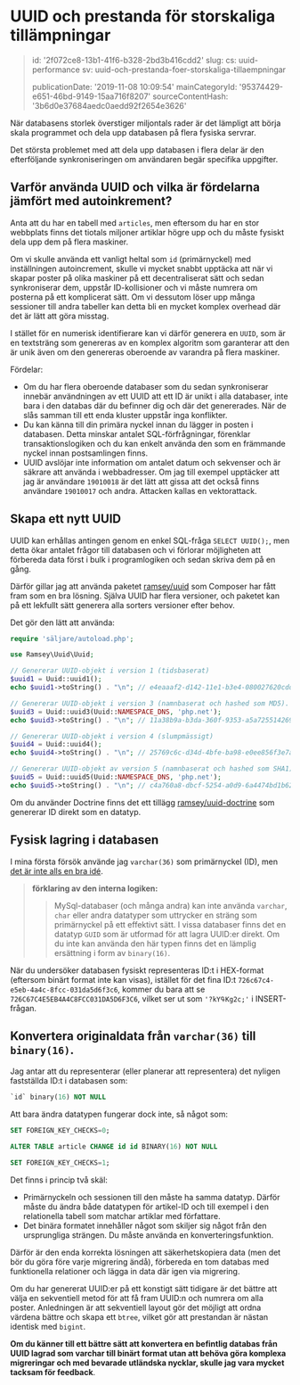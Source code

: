 UUID och prestanda för storskaliga tillämpningar
================================================

> id: '2f072ce8-13b1-41f6-b328-2bd3b416cdd2'
> slug:
> 	cs: uuid-performance
> 	sv: uuid-och-prestanda-foer-storskaliga-tillaempningar
> 
> publicationDate: '2019-11-08 10:09:54'
> mainCategoryId: '95374429-e651-46bd-9149-15aa716f8207'
> sourceContentHash: '3b6d0e37684aedc0aedd92f2654e3626'

När databasens storlek överstiger miljontals rader är det lämpligt att börja skala programmet och dela upp databasen på flera fysiska servrar.

Det största problemet med att dela upp databasen i flera delar är den efterföljande synkroniseringen om användaren begär specifika uppgifter.

Varför använda UUID och vilka är fördelarna jämfört med autoinkrement?
--------------------------------------------------------

Anta att du har en tabell med `articles`, men eftersom du har en stor webbplats finns det tiotals miljoner artiklar högre upp och du måste fysiskt dela upp dem på flera maskiner.

Om vi skulle använda ett vanligt heltal som `id` (primärnyckel) med inställningen autoincrement, skulle vi mycket snabbt upptäcka att när vi skapar poster på olika maskiner på ett decentraliserat sätt och sedan synkroniserar dem, uppstår ID-kollisioner och vi måste numrera om posterna på ett komplicerat sätt. Om vi dessutom löser upp många sessioner till andra tabeller kan detta bli en mycket komplex overhead där det är lätt att göra misstag.

I stället för en numerisk identifierare kan vi därför generera en `UUID`, som är en textsträng som genereras av en komplex algoritm som garanterar att den är unik även om den genereras oberoende av varandra på flera maskiner.

Fördelar:

- Om du har flera oberoende databaser som du sedan synkroniserar innebär användningen av ett UUID att ett ID är unikt i alla databaser, inte bara i den databas där du befinner dig och där det genererades. När de slås samman till ett enda kluster uppstår inga konflikter.
- Du kan känna till din primära nyckel innan du lägger in posten i databasen. Detta minskar antalet SQL-förfrågningar, förenklar transaktionslogiken och du kan enkelt använda den som en främmande nyckel innan postsamlingen finns.
- UUID avslöjar inte information om antalet datum och sekvenser och är säkrare att använda i webbadresser. Om jag till exempel upptäcker att jag är användare `19010018` är det lätt att gissa att det också finns användare `19010017` och andra. Attacken kallas en vektorattack.

Skapa ett nytt UUID
----------------------

UUID kan erhållas antingen genom en enkel SQL-fråga `SELECT UUID();`, men detta ökar antalet frågor till databasen och vi förlorar möjligheten att förbereda data först i bulk i programlogiken och sedan skriva dem på en gång.

Därför gillar jag att använda paketet <a href="https://github.com/ramsey/uuid">ramsey/uuid</a> som Composer har fått fram som en bra lösning. Själva UUID har flera versioner, och paketet kan på ett lekfullt sätt generera alla sorters versioner efter behov.

Det gör den lätt att använda:

```php
require 'säljare/autoload.php';

use Ramsey\Uuid\Uuid;

// Genererar UUID-objekt i version 1 (tidsbaserat)
$uuid1 = Uuid::uuid1();
echo $uuid1->toString() . "\n"; // e4eaaaf2-d142-11e1-b3e4-080027620cdd

// Genererar UUID-objekt i version 3 (namnbaserat och hashed som MD5).
$uuid3 = Uuid::uuid3(Uuid::NAMESPACE_DNS, 'php.net');
echo $uuid3->toString() . "\n"; // 11a38b9a-b3da-360f-9353-a5a725514269

// Genererar UUID-objekt i version 4 (slumpmässigt)
$uuid4 = Uuid::uuid4();
echo $uuid4->toString() . "\n"; // 25769c6c-d34d-4bfe-ba98-e0ee856f3e7a

// Genererar UUID-objekt av version 5 (namnbaserat och hashed som SHA1).
$uuid5 = Uuid::uuid5(Uuid::NAMESPACE_DNS, 'php.net');
echo $uuid5->toString() . "\n"; // c4a760a8-dbcf-5254-a0d9-6a4474bd1b62
```

Om du använder Doctrine finns det ett tillägg <a href="https://github.com/ramsey/uuid-doctrine">ramsey/uuid-doctrine</a> som genererar ID direkt som en datatyp.

Fysisk lagring i databasen
---------------------------

I mina första försök använde jag `varchar(36)` som primärnyckel (ID), men <a href="https://www.facebook.com/groups/backendisti/permalink/2465260887049808/">det är inte alls en bra idé</a>.

> **förklaring av den interna logiken:**
>
> > MySql-databaser (och många andra) kan inte använda `varchar`, `char` eller andra datatyper som uttrycker en sträng som primärnyckel på ett effektivt sätt.
> I vissa databaser finns det en datatyp `GUID` som är utformad för att lagra UUID:er direkt. Om du inte kan använda den här typen finns det en lämplig ersättning i form av `binary(16)`.

När du undersöker databasen fysiskt representeras ID:t i HEX-format (eftersom binärt format inte kan visas), istället för det fina ID:t `726c67c4-e5eb-4a4c-8fcc-031da5d6f3c6`, kommer du bara att se `726C67C4E5EB4A4C8FCC031DA5D6F3C6`, vilket ser ut som `'?kYߟKg2c;'` i INSERT-frågan.

Konvertera originaldata från `varchar(36)` till `binary(16)`.
----------------------------------------------------

Jag antar att du representerar (eller planerar att representera) det nyligen fastställda ID:t i databasen som:

```sql
`id` binary(16) NOT NULL
```

Att bara ändra datatypen fungerar dock inte, så något som:

```sql
SET FOREIGN_KEY_CHECKS=0;

ALTER TABLE article CHANGE id id BINARY(16) NOT NULL

SET FOREIGN_KEY_CHECKS=1;
```

Det finns i princip två skäl:

- Primärnyckeln och sessionen till den måste ha samma datatyp. Därför måste du ändra både datatypen för artikel-ID och till exempel i den relationella tabell som matchar artiklar med författare.
- Det binära formatet innehåller något som skiljer sig något från den ursprungliga strängen. Du måste använda en konverteringsfunktion.

Därför är den enda korrekta lösningen att säkerhetskopiera data (men det bör du göra före varje migrering ändå), förbereda en tom databas med funktionella relationer och lägga in data där igen via migrering.

Om du har genererat UUID:er på ett konstigt sätt tidigare är det bättre att välja en sekventiell metod för att få fram UUID:n och numrera om alla poster. Anledningen är att sekventiell layout gör det möjligt att ordna värdena bättre och skapa ett `btree`, vilket gör att prestandan är nästan identisk med `bigint`.

**Om du känner till ett bättre sätt att konvertera en befintlig databas från UUID lagrad som varchar till binärt format utan att behöva göra komplexa migreringar och med bevarade utländska nycklar, skulle jag vara mycket tacksam för feedback**.
